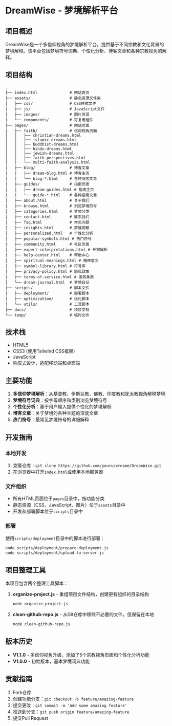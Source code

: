 # DreamWise - 梦境解析平台

## 项目概述

DreamWise是一个多信仰视角的梦境解析平台，提供基于不同宗教和文化背景的梦境解释。该平台包括梦境符号词典、个性化分析、博客文章和各种宗教视角的解释。

## 项目结构

```
.
├── index.html              # 网站首页
├── assets/                 # 静态资源文件夹
│   ├── css/                # CSS样式文件
│   ├── js/                 # JavaScript文件
│   ├── images/             # 图片资源
│   └── components/         # 可复用组件
├── pages/                  # 网站页面
│   ├── faith/              # 信仰视角页面
│   │   ├── christian-dreams.html
│   │   ├── islamic-dreams.html
│   │   ├── buddhist-dreams.html
│   │   ├── hindu-dreams.html
│   │   ├── jewish-dreams.html
│   │   ├── faith-perspectives.html
│   │   └── multi-faith-analysis.html
│   ├── blog/               # 博客文章
│   │   ├── dream-blog.html # 博客主页
│   │   └── blog-*.html     # 各种博客文章
│   ├── guides/             # 指南页面
│   │   ├── dream-guides.html # 指南主页
│   │   └── guide-*.html    # 各种指南文章
│   ├── about.html          # 关于我们
│   ├── browse.html         # 浏览梦境符号
│   ├── categories.html     # 梦境分类
│   ├── contact.html        # 联系我们
│   ├── faq.html            # 常见问题
│   ├── insights.html       # 梦境洞察
│   ├── personalized.html   # 个性化分析
│   ├── popular-symbols.html # 热门符号
│   ├── community.html      # 社区页面
│   ├── expert-interpretations.html # 专家解析
│   ├── help-center.html    # 帮助中心
│   ├── spiritual-meanings.html # 精神意义
│   ├── symbol-library.html # 符号库
│   ├── privacy-policy.html # 隐私政策
│   ├── terms-of-service.html # 服务条款
│   └── dream-journal.html  # 梦境日记
├── scripts/                # 脚本文件
│   ├── deployment/         # 部署脚本
│   ├── optimization/       # 优化脚本
│   └── utils/              # 工具脚本
├── docs/                   # 项目文档
└── temp/                   # 临时文件
```

## 技术栈

- HTML5
- CSS3 (使用Tailwind CSS框架)
- JavaScript
- 响应式设计，适配移动端和桌面端

## 主要功能

1. **多信仰梦境解析**：从基督教、伊斯兰教、佛教、印度教和犹太教视角解释梦境
2. **梦境符号词典**：按字母顺序和类别浏览梦境符号
3. **个性化分析**：基于用户输入提供个性化的梦境解析
4. **博客文章**：关于梦境的各种主题的深度文章
5. **热门符号**：最常见梦境符号的详细解释

## 开发指南

### 本地开发

1. 克隆仓库：`git clone https://github.com/yourusername/DreamWise.git`
2. 在浏览器中打开`index.html`或使用本地服务器

### 文件组织

- 所有HTML页面位于`pages`目录中，按功能分类
- 静态资源（CSS、JavaScript、图片）位于`assets`目录中
- 开发和部署脚本位于`scripts`目录中

### 部署

使用`scripts/deployment`目录中的脚本进行部署：

```bash
node scripts/deployment/prepare-deployment.js
node scripts/deployment/upload-to-server.js
```

## 项目整理工具

本项目包含两个整理工具脚本：

1. **organize-project.js** - 重组项目文件结构，创建更有组织的目录结构
   ```bash
   node organize-project.js
   ```

2. **clean-github-repo.js** - 从Git仓库中移除不必要的文件，但保留在本地
   ```bash
   node clean-github-repo.js
   ```

## 版本历史

- **V1.1.0** - 多信仰视角升级，添加了5个宗教视角页面和个性化分析功能
- **V1.0.0** - 初始版本，基本梦境词典功能

## 贡献指南

1. Fork仓库
2. 创建功能分支：`git checkout -b feature/amazing-feature`
3. 提交更改：`git commit -m 'Add some amazing feature'`
4. 推送到分支：`git push origin feature/amazing-feature`
5. 提交Pull Request